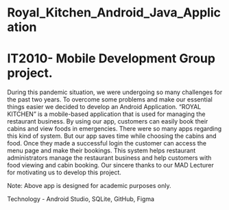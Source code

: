 # Royal_Kitchen_Android_Java_Application

# IT2010- Mobile Development Group project.
During this pandemic situation, we were undergoing so many challenges for the past two years. To overcome some problems and make our essential things easier we decided to develop an Android Application. 
“ROYAL KITCHEN” is a mobile-based application that is used for managing the restaurant business. By using our app, customers can easily book their cabins and view foods in emergencies. There were so many apps regarding this kind of system. But our app saves time while choosing the cabins and food. Once they made a successful login the customer can access the menu page and make their bookings. This system helps restaurant administrators manage the restaurant business and help customers with food viewing and cabin booking. Our sincere thanks to our MAD Lecturer for motivating us to develop this project. 

Note: Above app is designed for academic purposes only.

Technology - Android Studio, SQLite, GitHub, Figma
